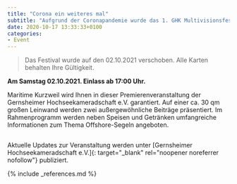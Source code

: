 ```yaml
---
title: "Corona ein weiteres mal"
subtitle: "Aufgrund der Coronapandemie wurde das 1. GHK Multivisionsfestival erneut verschoben"
date: 2020-10-17 13:33:33+0100
categories:
- Event
---
```

> Das Festival wurde auf den 02.10.2021 verschoben. Alle Karten behalten Ihre Gültigkeit.

**Am Samstag 02.10.2021. Einlass ab 17:00 Uhr.**

Maritime Kurzweil wird Ihnen in dieser Premierenveranstaltung der Gernsheimer Hochseekameradschaft e.V. garantiert. Auf einer ca. 30 qm großen Leinwand werden zwei außergewöhnliche Beiträge präsentiert. Im Rahmenprogramm werden neben Speisen und Getränken umfangreiche Informationen zum Thema Offshore-Segeln angeboten.

<img title="1. Gernsheimer Hochseekameradschaft e.V. Multivisionsfestival" alt="1. Gernsheimer Hochseekameradschaft e.V. Multivisionsfestival" src="data:image/gif;base64,R0lGODlhAQABAAAAACH5BAEKAAEALAAAAAABAAEAAAICTAEAOw==" data-src="{{ site.url_cloudinary }}/2021-10-02-GHK-Multivisionsfestival.jpg" class="pull-left img-responsive lazyload">

Aktuelle Updates zur Veranstaltung werden unter [Gernsheimer Hochseekameradschaft e.V.]{: target="_blank" rel="noopener noreferrer nofollow"} publiziert.

{% include _references.md %}